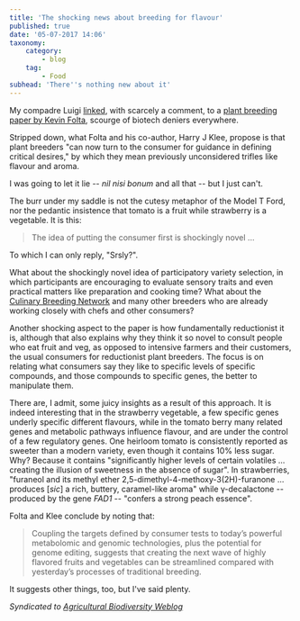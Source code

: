 ```yaml
---
title: 'The shocking news about breeding for flavour'
published: true
date: '05-07-2017 14:06'
taxonomy:
    category:
        - blog
    tag:
        - Food
subhead: 'There''s nothing new about it'
---
```


My compadre Luigi [linked](http://agro.biodiver.se/2017/07/brainfood-taste-breeding-cat-domestication/), with scarcely a comment, to a [plant breeding paper by Kevin Folta](http://www.nature.com/articles/hortres201632), scourge of biotech deniers everywhere.

Stripped down, what Folta and his co-author, Harry J Klee, propose is that plant breeders "can now turn to the consumer for guidance in defining critical desires," by which they mean previously unconsidered trifles like flavour and aroma.

I was going to let it lie -- *nil nisi bonum* and all that -- but I just can't.
 
The burr under my saddle is not the cutesy metaphor of the Model T Ford, nor the pedantic insistence that tomato is a fruit while strawberry is a vegetable. It is this:

> The idea of putting the consumer first is shockingly novel ...

To which I can only reply, "Srsly?".

What about the shockingly novel idea of participatory variety selection, in which participants are encouraging to evaluate sensory traits and even practical matters like preparation and cooking time? What about the [Culinary Breeding Network](http://www.culinarybreedingnetwork.com) and many other breeders who are already working closely with chefs and other consumers?

Another shocking aspect to the paper is how fundamentally reductionist it is, although that also explains why they think it so novel to consult people who eat fruit and veg, as opposed to intensive farmers and their customers, the usual consumers for reductionist plant breeders. The focus is on relating what consumers say they like to specific levels of specific compounds, and those compounds to specific genes, the better to manipulate them.

There are, I admit, some juicy insights as a result of this approach.  It is indeed interesting that in the strawberry vegetable, a few specific genes underly specific different flavours, while in the tomato berry many related genes and metabolic pathways influence flavour, and are under the control of a few regulatory genes. One heirloom tomato is consistently reported as sweeter than a modern variety, even though it contains 10% less sugar. Why? Because it contains "significantly higher levels of certain volatiles ... creating the illusion of sweetness in the absence of sugar". In strawberries,  "furaneol and its methyl ether 2,5-dimethyl-4-methoxy-3(2H)-furanone ... produces [*sic*] a rich, buttery, caramel-like aroma" while γ-decalactone -- produced by the gene *FAD1* -- "confers a strong peach essence". 

Folta and Klee conclude by noting that:

> Coupling the targets defined by consumer tests to today’s powerful metabolomic and genomic technologies, plus the potential for genome editing, suggests that creating the next wave of highly flavored fruits and vegetables can be streamlined compared with yesterday’s processes of traditional breeding.

It suggests other things, too, but I've said plenty.

*Syndicated to [Agricultural Biodiversity Weblog]()*

